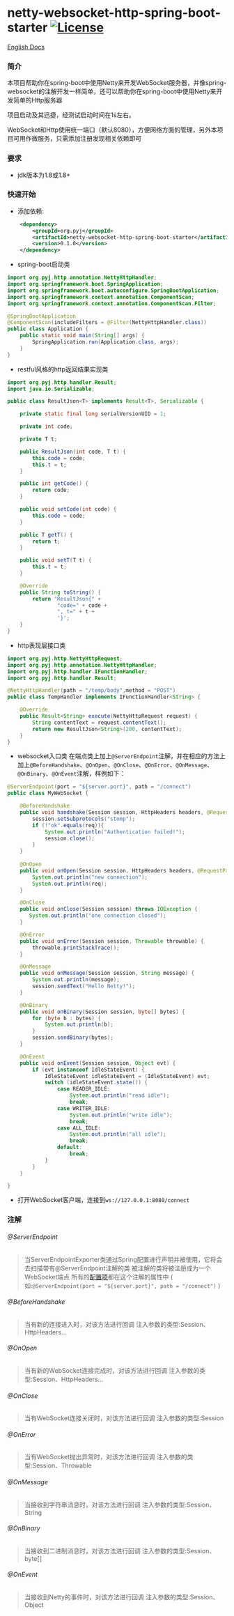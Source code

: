 netty-websocket-http-spring-boot-starter [![License](http://img.shields.io/:license-apache-brightgreen.svg)](http://www.apache.org/licenses/LICENSE-2.0.html)
===================================

[English Docs](https://github.com/pengyongjianpyj/netty-websocket-http-spring-boot-starter/blob/master/README.md)

### 简介
本项目帮助你在spring-boot中使用Netty来开发WebSocket服务器，并像spring-websocket的注解开发一样简单，还可以帮助你在spring-boot中使用Netty来开发简单的Http服务器

项目启动及其迅捷，经测试启动时间在1s左右。

WebSocket和Http使用统一端口（默认8080），方便网络方面的管理，另外本项目可用作微服务，只需添加注册发现相关依赖即可

### 要求
- jdk版本为1.8或1.8+


### 快速开始

- 添加依赖:

```xml
    <dependency>
        <groupId>org.pyj</groupId>
        <artifactId>netty-websocket-http-spring-boot-starter</artifactId>
        <version>0.1.0</version>
    </dependency>
```

- spring-boot启动类

```java
import org.pyj.http.annotation.NettyHttpHandler;
import org.springframework.boot.SpringApplication;
import org.springframework.boot.autoconfigure.SpringBootApplication;
import org.springframework.context.annotation.ComponentScan;
import org.springframework.context.annotation.ComponentScan.Filter;

@SpringBootApplication
@ComponentScan(includeFilters = @Filter(NettyHttpHandler.class))
public class Application {
    public static void main(String[] args) {
        SpringApplication.run(Application.class, args);
    }
}
```

- restful风格的http返回结果实现类

```java
import org.pyj.http.handler.Result;
import java.io.Serializable;

public class ResultJson<T> implements Result<T>, Serializable {

    private static final long serialVersionUID = 1;

    private int code;

    private T t;

    public ResultJson(int code, T t) {
        this.code = code;
        this.t = t;
    }

    public int getCode() {
        return code;
    }

    public void setCode(int code) {
        this.code = code;
    }

    public T getT() {
        return t;
    }

    public void setT(T t) {
        this.t = t;
    }

    @Override
    public String toString() {
        return "ResultJson{" +
                "code=" + code +
                ", t=" + t +
                '}';
    }
}
```

- http表现层接口类

```java
import org.pyj.http.NettyHttpRequest;
import org.pyj.http.annotation.NettyHttpHandler;
import org.pyj.http.handler.IFunctionHandler;
import org.pyj.http.handler.Result;

@NettyHttpHandler(path = "/temp/body",method = "POST")
public class TempHandler implements IFunctionHandler<String> {

    @Override
    public Result<String> execute(NettyHttpRequest request) {
        String contentText = request.contentText();
        return new ResultJson<String>(200, contentText);
    }
}
```


- websocket入口类 在端点类上加上`@ServerEndpoint`注解，并在相应的方法上加上`@BeforeHandshake`、`@OnOpen`、`@OnClose`、`@OnError`、`@OnMessage`、`@OnBinary`、`@OnEvent`注解，样例如下：

```java
@ServerEndpoint(port = "${server.port}", path = "/connect")
public class MyWebSocket {

    @BeforeHandshake
    public void handshake(Session session, HttpHeaders headers, @RequestParam String req, @RequestParam MultiValueMap reqMap, @PathVariable String arg, @PathVariable Map pathMap){
        session.setSubprotocols("stomp");
        if (!"ok".equals(req)){
            System.out.println("Authentication failed!");
            session.close();
        }
    }
    
    @OnOpen
    public void onOpen(Session session, HttpHeaders headers, @RequestParam String req, @RequestParam MultiValueMap reqMap, @PathVariable String arg, @PathVariable Map pathMap){
        System.out.println("new connection");
        System.out.println(req);
    }

    @OnClose
    public void onClose(Session session) throws IOException {
       System.out.println("one connection closed"); 
    }

    @OnError
    public void onError(Session session, Throwable throwable) {
        throwable.printStackTrace();
    }

    @OnMessage
    public void onMessage(Session session, String message) {
        System.out.println(message);
        session.sendText("Hello Netty!");
    }

    @OnBinary
    public void onBinary(Session session, byte[] bytes) {
        for (byte b : bytes) {
            System.out.println(b);
        }
        session.sendBinary(bytes); 
    }

    @OnEvent
    public void onEvent(Session session, Object evt) {
        if (evt instanceof IdleStateEvent) {
            IdleStateEvent idleStateEvent = (IdleStateEvent) evt;
            switch (idleStateEvent.state()) {
                case READER_IDLE:
                    System.out.println("read idle");
                    break;
                case WRITER_IDLE:
                    System.out.println("write idle");
                    break;
                case ALL_IDLE:
                    System.out.println("all idle");
                    break;
                default:
                    break;
            }
        }
    }

}
```

- 打开WebSocket客户端，连接到`ws://127.0.0.1:8080/connect`


### 注解
###### @ServerEndpoint 
> 当ServerEndpointExporter类通过Spring配置进行声明并被使用，它将会去扫描带有@ServerEndpoint注解的类
> 被注解的类将被注册成为一个WebSocket端点
> 所有的[配置项](#%E9%85%8D%E7%BD%AE)都在这个注解的属性中 ( 如:`@ServerEndpoint(port = "${server.port}", path = "/connect")` )

###### @BeforeHandshake 
> 当有新的连接进入时，对该方法进行回调
> 注入参数的类型:Session、HttpHeaders...

###### @OnOpen 
> 当有新的WebSocket连接完成时，对该方法进行回调
> 注入参数的类型:Session、HttpHeaders...

###### @OnClose
> 当有WebSocket连接关闭时，对该方法进行回调
> 注入参数的类型:Session

###### @OnError
> 当有WebSocket抛出异常时，对该方法进行回调
> 注入参数的类型:Session、Throwable

###### @OnMessage
> 当接收到字符串消息时，对该方法进行回调
> 注入参数的类型:Session、String

###### @OnBinary
> 当接收到二进制消息时，对该方法进行回调
> 注入参数的类型:Session、byte[]

###### @OnEvent
> 当接收到Netty的事件时，对该方法进行回调
> 注入参数的类型:Session、Object
